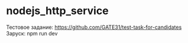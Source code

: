 # nodejs_http_service
Тестовое задание: https://github.com/GATE31/test-task-for-candidates
Заруск: npm run dev
